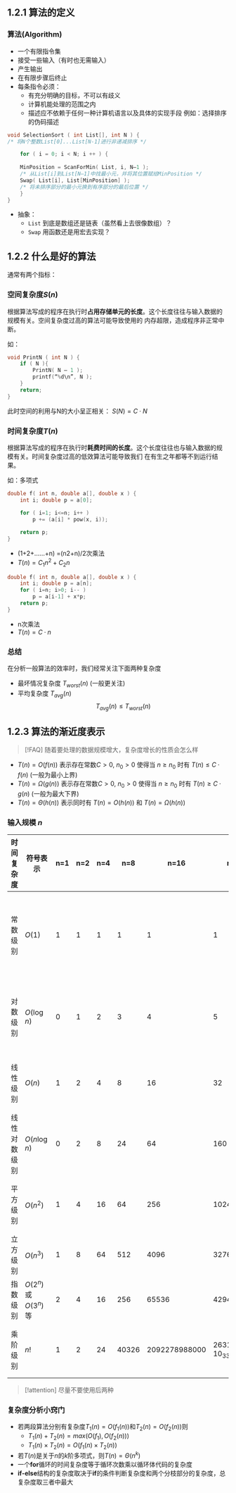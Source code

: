 ## 1.2.1 算法的定义

### 算法(Algorithm)

- 一个有限指令集
- 接受一些输入（有时也无需输入）
- 产生输出
- 在有限步骤后终止
- 每条指令必须：
	- 有充分明确的目标，不可以有歧义
	- 计算机能处理的范围之内
	- 描述应不依赖于任何一种计算机语言以及具体的实现手段
例如：选择排序的伪码描述
```c
void SelectionSort ( int List[], int N ) { 
/* 将N个整数List[0]...List[N-1]进行非递减排序 */ 

	for ( i = 0; i < N; i ++ ) { 
	
	MinPosition = ScanForMin( List, i, N–1 ); 
	/* 从List[i]到List[N–1]中找最小元，并将其位置赋给MinPosition */
	Swap( List[i], List[MinPosition] ); 
	/* 将未排序部分的最小元换到有序部分的最后位置 */ 
	} 
}
```

- 抽象：
	- `List` 到底是数组还是链表（虽然看上去很像数组）？
	- `Swap` 用函数还是用宏去实现？

## 1.2.2 什么是好的算法

通常有两个指标：

### 空间复杂度$S(n)$

根据算法写成的程序在执行时**占用存储单元的长度**。这个长度往往与输入数据的 规模有关。空间复杂度过高的算法可能导致使用的 内存超限，造成程序非正常中断。

如：
```c
void PrintN ( int N ) { 
	if ( N ){ 
		PrintN( N – 1 ); 
		printf(“%d\n”, N ); 
	} 
	return; 
}
```
此时空间的利用与N的大小呈正相关： $S(N) = C·N$

### 时间复杂度$T(n)$

根据算法写成的程序在执行时**耗费时间的长度**。这个长度往往也与输入数据的规 模有关。时间复杂度过高的低效算法可能导致我们 在有生之年都等不到运行结果。

如：多项式
```c
double f( int n, double a[], double x ) { 
	int i; double p = a[0]; 

	for ( i=1; i<=n; i++ ) 
		p += (a[i] * pow(x, i)); 
	
	return p; 
}
```
- (1+2+……+n) =(n2+n)/2次乘法
- $T(n) = C_1n^2+C_2n$

```c
double f( int n, double a[], double x ) { 
	int i; double p = a[n]; 
	for ( i=n; i>0; i-- ) 
		p = a[i-1] + x*p; 
	return p; 
}
```
- n次乘法
- $T(n) = C · n$

### 总结

在分析一般算法的效率时，我们经常关注下面两种复杂度
- 最坏情况复杂度 $T_{worst}( n )$ (一般更关注)
- 平均复杂度 $T_{avg}( n )$
$$T_{avg}( n ) \le T_{worst}( n )$$

## 1.2.3 算法的渐近度表示

> [!FAQ] 随着要处理的数据规模增大，复杂度增长的性质会怎么样

- $T( n ) = O(f( n ))$ 表示存在常数$C > 0$, $n_0>0$ 使得当 $n \ge n_0$ 时有 $T( n ) \le C·f( n )$ (一般为最小上界)
- $T( n ) = \Omega (g ( n ))$ 表示存在常数$C > 0$, $n_0>0$ 使得当 $n \ge n_0$ 时有 $T( n) \ge C·g ( n )$ (一般为最大下界)
- $T( n) = \Theta ( h ( n ))$ 表示同时有 $T( n ) = O( h ( n ))$ 和 $T( n) = \Omega ( h ( n ))$

### 输入规模 $n$

| 时间复杂度   | 符号表示                | n=1 | n=2 | n=4 | n=8   | n=16          | n=32                  | 常见算法示例                                                                  |
| ------------ | ----------------------- | --- | --- | --- | ----- | ------------- | --------------------- | ----------------------------------------------------------------------------- |
| 常数级别     | $O(1)$                  | 1   | 1   | 1   | 1     | 1             | 1                     | 数组访问、加减乘除等基本操作                                                  |
| 对数级别     | $O(\log n)$             | 0   | 1   | 2   | 3     | 4             | 5                     | 二分查找、平衡二叉树的查询                                                    |
| 线性级别     | $O(n)$                  | 1   | 2   | 4   | 8     | 16            | 32                    | 数组遍历、线性查找                                                            |
| 线性对数级别 | $O(n\log n)$            | 0   | 2   | 8   | 24    | 64            | 160                   | 归并排序、快速排序                                                            |
| 平方级别     | $O(n^2)$                | 1   | 4   | 16  | 64    | 256           | 1024                  | 选择排序、插入排序                                                            |
| 立方级别     | $O(n^3)$                | 1   | 8   | 64  | 512   | 4096          | 32768                 | 矩阵乘法                                                                      |
| 指数级别     | $O(2^n)$ 或 $O(3^n)$ 等 | 2   | 4   | 16  | 256   | 65536         | 4294967296            | 旅行商问题                                                                    |
| 乘阶级别     | $n!$                    | 1   | 2   | 24  | 40326 | 2092278988000 | $26313\times 10_{33}$ | 旅行商问题和分配问题 |

> [!attention] 尽量不要使用后两种

### 复杂度分析小窍门

- 若两段算法分别有复杂度$T_1(n)=O(f_1(n))$和$T_2(n)=O(f_2(n))$则
    - $T_1(n)+T_2(n)=max(O(f_1),O(f_2(n)))$ 
    - $T_1(n)\times T_2(n)=O(f_1(n)\times T_2(n))$
- 若$T(n)$是关于$n$的$k$阶多项式，则$T(n)=\Theta (n^k)$
- 一个**for**循环的时间复杂度等于循环次数乘以循环体代码的复杂度
- **if-else**结构的复杂度取决于**if**的条件判断复杂度和两个分枝部分的复杂度，总复杂度取三者中最大